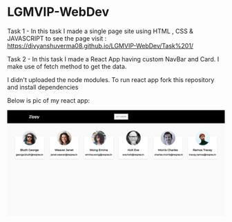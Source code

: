 # LGMVIP-WebDev

Task 1 -
In this task I made a single page site using HTML , CSS & JAVASCRIPT
to see the page visit : https://divyanshuverma08.github.io/LGMVIP-WebDev/Task%201/

Task 2 -
In this task I made a React App having custom NavBar and Card.
I make use of fetch method to get the data.

I didn't uploaded the node modules. To run react app fork this repository and install dependencies

Below is pic of my react app:

<img src="images/task2.PNG">
